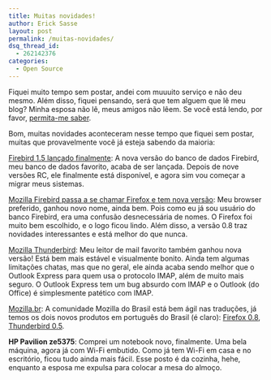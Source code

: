 ```yaml
---
title: Muitas novidades!
author: Erick Sasse
layout: post
permalink: /muitas-novidades/
dsq_thread_id:
  - 262142376
categories:
  - Open Source
---
```

Fiquei muito tempo sem postar, andei com muuuito servi&ccedil;o e n&atilde;o deu mesmo. Al&eacute;m disso, fiquei pensando, ser&aacute; que tem alguem que l&ecirc; meu blog? Minha esposa n&atilde;o l&ecirc;, meus amigos n&atilde;o l&ecirc;em. Se voc&ecirc; est&aacute; lendo, por favor, [permita-me saber][1].

Bom, muitas novidades aconteceram nesse tempo que fiquei sem postar, muitas que provavelmente voc&ecirc; j&aacute; esteja sabendo da maioria:

[Firebird 1.5 lan&ccedil;ado finalmente][2]: A nova vers&atilde;o do banco de dados Firebird, meu banco de dados favorito, acaba de ser lan&ccedil;ada. Depois de nove vers&otilde;es RC, ele finalmente est&aacute; dispon&iacute;vel, e agora sim vou come&ccedil;ar a migrar meus sistemas.

[Mozilla Firebird passa a se chamar Firefox e tem nova vers&atilde;o][3]: Meu browser preferido, ganhou novo nome, ainda bem. Pois como eu j&aacute; sou usu&aacute;rio do banco Firebird, era uma confus&atilde;o desnecess&aacute;ria de nomes. O Firefox foi muito bem escolhido, e o logo ficou lindo. Al&eacute;m disso, a vers&atilde;o 0.8 traz novidades interessantes e est&aacute; melhor do que nunca.

[Mozilla Thunderbird][4]: Meu leitor de mail favorito tamb&eacute;m ganhou nova vers&atilde;o! Est&aacute; bem mais est&aacute;vel e visualmente bonito. Ainda tem algumas limita&ccedil;&otilde;es chatas, mas que no geral, ele ainda acaba sendo melhor que o Outlook Express para quem usa o protocolo IMAP, al&eacute;m de muito mais seguro. O Outlook Express tem um bug absurdo com IMAP e o Outlook (do Office) &eacute; simplesmente pat&eacute;tico com IMAP.

[Mozilla.br][5]: A comunidade Mozilla do Brasil est&aacute; bem &aacute;gil nas tradu&ccedil;&otilde;es, j&aacute; temos os dois novos produtos em portugu&ecirc;s do Brasil (&eacute; claro): [Firefox 0.8][6], [Thunderbird 0.5][7].

**HP Pavilion ze5375**: Comprei um notebook novo, finalmente. Uma bela m&aacute;quina, agora j&aacute; com Wi-Fi embutido. Como j&aacute; tem Wi-Fi em casa e no escrit&oacute;rio, ficou tudo ainda mais f&aacute;cil. Esse posto &eacute; da cozinha, hehe, enquanto a esposa me expulsa para colocar a mesa do almo&ccedil;o.

 [1]: mailto:esasse@mandic.com.br
 [2]: http://www.firebirdsql.com
 [3]: http://www.mozilla.org/products/firefox/
 [4]: http://www.mozilla.org/products/thunderbird/
 [5]: http://www.mozilla.org.br/
 [6]: http://www.mozilla.org.br/?i=instalar&#038;iii=firebird&#038;ii=0.8
 [7]: http://www.mozilla.org.br/?i=instalar&#038;iii=thunderbird&#038;ii=0.5
